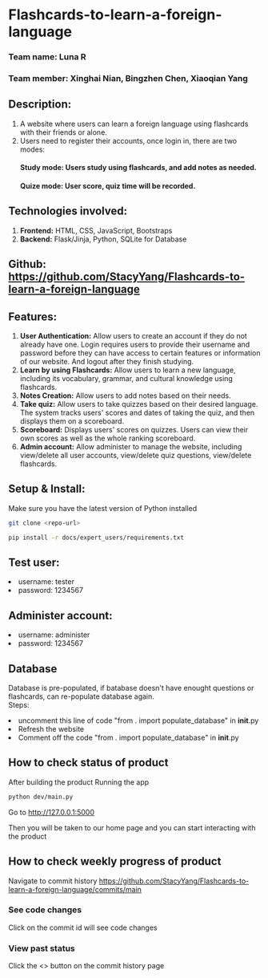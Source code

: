 # Flashcards-to-learn-a-foreign-language
### Team name: Luna R
### Team member: Xinghai Nian, Bingzhen Chen, Xiaoqian Yang
## Description: 
1. A website where users can learn a foreign language using flashcards with their friends or alone. 
2. Users need to register their accounts, once login in, there are two modes:
     #### Study mode: Users study using flashcards, and add notes as needed.
     #### Quize mode: User score, quiz time will be recorded. 

## Technologies involved:
1. **Frontend:** HTML, CSS, JavaScript, Bootstraps
2. **Backend:** Flask/Jinja, Python, SQLite for Database

## Github: https://github.com/StacyYang/Flashcards-to-learn-a-foreign-language 

## Features: 
1. **User Authentication:** Allow users to create an account if they do not already have one. Login requires users to provide their username and password before they can have access to certain features or information of our website. And logout after they finish studying.
2. **Learn by using Flashcards:** Allow users to learn a new language, including its vocabulary, grammar, and cultural knowledge using flashcards. 
3. **Notes Creation:** Allow users to add notes based on their needs.
4. **Take quiz:**  Allow users to take quizzes based on their desired language. The system tracks users' scores and dates of taking the quiz, and then displays them on a scoreboard.
5. **Scoreboard:** Displays users' scores on quizzes. Users can view their own scores as well as the whole ranking scoreboard.
6. **Admin account:** Allow administer to manage the website, including view/delete all user accounts, view/delete quiz questions, view/delete flashcards.

## Setup & Install:
Make sure you have the latest version of Python installed

```bash
git clone <repo-url>
```

```bash
pip install -r docs/expert_users/requirements.txt
```
## Test user:
<li>username: tester
<li>password: 1234567

## Administer account:
<li>username: administer
<li>password: 1234567

## Database
Database is pre-populated, if batabase doesn't have enought questions or flashcards, can re-populate database again.<br>
Steps: 
       <li> uncomment this line of code "from . import populate_database"  in __init__.py </li>
       <li> Refresh the website </li>
       <li> Comment off the code "from . import populate_database"  in __init__.py</li>
      


## How to check status of product
After building the product
Running the app
```bash
python dev/main.py
```
Go to http://127.0.0.1:5000

Then you will be taken to our home page and you can start interacting with the product

## How to check weekly progress of product
Navigate to commit history https://github.com/StacyYang/Flashcards-to-learn-a-foreign-language/commits/main

### See code changes
Click on the commit id will see code changes

### View past status
Click the <> button on the commit history page
